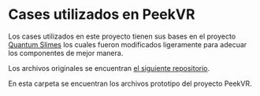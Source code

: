 # Cases utilizados en PeekVR

Los cases utilizados en este proyecto tienen sus bases en el proyecto [Quantum Slimes](https://github.com/Quantum-Red/QuantumSlimes) los cuales fueron modificados
ligeramente para adecuar los componentes de mejor manera.

Los archivos originales se encuentran [el siguiente repositorio](https://github.com/Quantum-Red/QuantumSlimes/tree/main/V4).

En esta carpeta se encuentran los archivos prototipo del proyecto PeekVR.




